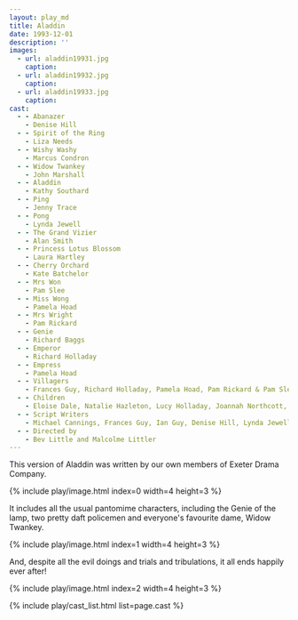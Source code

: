 ```yaml
---
layout: play_md
title: Aladdin
date: 1993-12-01
description: ''
images:
  - url: aladdin19931.jpg
    caption: 
  - url: aladdin19932.jpg
    caption: 
  - url: aladdin19933.jpg
    caption: 
cast:
  - - Abanazer
    - Denise Hill
  - - Spirit of the Ring 
    - Liza Needs
  - - Wishy Washy
    - Marcus Condron
  - - Widow Twankey 
    - John Marshall
  - - Aladdin
    - Kathy Southard
  - - Ping 
    - Jenny Trace
  - - Pong 
    - Lynda Jewell
  - - The Grand Vizier  
    - Alan Smith
  - - Princess Lotus Blossom 
    - Laura Hartley
  - - Cherry Orchard
    - Kate Batchelor
  - - Mrs Won
    - Pam Slee
  - - Miss Wong 
    - Pamela Hoad
  - - Mrs Wright
    - Pam Rickard
  - - Genie 
    - Richard Baggs
  - - Emperor 
    - Richard Holladay
  - - Empress
    - Pamela Hoad
  - - Villagers 
    - Frances Guy, Richard Holladay, Pamela Hoad, Pam Rickard & Pam Slee
  - - Children 
    - Eloise Dale, Natalie Hazleton, Lucy Holladay, Joannah Northcott, Helen Selley, Paul Slee and Carly Woodger
  - - Script Writers 
    - Michael Cannings, Frances Guy, Ian Guy, Denise Hill, Lynda Jewell, Bev Little, Malcolme Littler and Di Phillips
  - - Directed by
    - Bev Little and Malcolme Littler
---
```


This version of Aladdin was written by our own members of Exeter Drama Company.

{% include play/image.html index=0 width=4 height=3 %}

It includes all the usual pantomime characters, including the Genie of the lamp, two pretty daft policemen and everyone's favourite dame, Widow Twankey.

{% include play/image.html index=1 width=4 height=3 %}

And, despite all the evil doings and trials and tribulations, it all ends happily ever after!

{% include play/image.html index=2 width=4 height=3 %}

{% include play/cast_list.html list=page.cast %}
